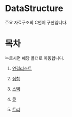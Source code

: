 # DataStructure
주요 자료구조의 C언어 구현입니다.

# 목차 

누르시면 해당 폴더로 이동합니다.

1. <a href="연결리스트"> 연결리스트 </a>

2. <a href="집합"> 집합 </a>

3. <a href="스택"> 스택 </a>

4. <a href="큐"> 큐 </a>

5. <a href="트리"> 트리 </a>
